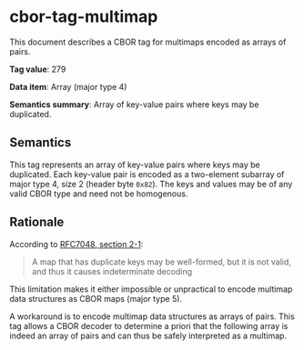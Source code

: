 # cbor-tag-multimap

This document describes a CBOR tag for multimaps encoded as arrays of pairs.

**Tag value**: 279

**Data item**: Array (major type 4)

**Semantics summary**: Array of key-value pairs where keys may be duplicated.

## Semantics

This tag represents an array of key-value pairs where keys may be duplicated. Each key-value pair is encoded as a two-element subarray of major type 4, size 2 (header byte `0x82`). The keys and values may be of any valid CBOR type and need not be homogenous.

## Rationale

According to [RFC7048, section 2-1](https://tools.ietf.org/html/rfc7049#section-2.1):

> A map that has duplicate keys may be well-formed, but it is not valid, and thus it causes indeterminate decoding

This limitation makes it either impossible or unpractical to encode multimap data structures as CBOR maps (major type 5).

A workaround is to encode multimap data structures as arrays of pairs. This tag allows a CBOR decoder to determine a priori that the following array is indeed an array of pairs and can thus be safely interpreted as a multimap.
